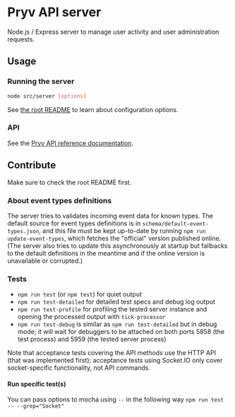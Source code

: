 # Pryv API server

Node.js / Express server to manage user activity and user administration requests.


## Usage

### Running the server

```bash
node src/server [options]
```

See [the root README](https://github.com/pryv/service-core/blob/master/README.md#about-configuration) to learn about configuration options.


### API

See the [Pryv API reference documentation](https://pryv.github.io/reference/).


## Contribute

Make sure to check the root README first.


### About event types definitions

The server tries to validates incoming event data for known types.
The default source for event types definitions is in `schema/default-event-types.json`, and this file
must be kept up-to-date by running `npm run update-event-types`, which fetches the "official"
version published online.
(The server also tries to update this asynchronously at startup but fallbacks to the default definitions
in the meantime and if the online version is unavailable or corrupted.)


### Tests

- `npm run test` (or `npm test`) for quiet output
- `npm run test-detailed` for detailed test specs and debug log output
- `npm run test-profile` for profiling the tested server instance and opening the processed output with `tick-processor`
- `npm run test-debug` is similar as `npm run test-detailed` but in debug mode; it will wait for debuggers to be attached on both ports 5858 (the test process) and 5959 (the tested server process)

Note that acceptance tests covering the API methods use the HTTP API (that was implemented first); acceptance tests using Socket.IO only cover socket-specific functionality, not API commands.

#### Run specific test(s)

You can pass options to mocha using `--` in the following way `npm run test -- --grep="Socket"`
